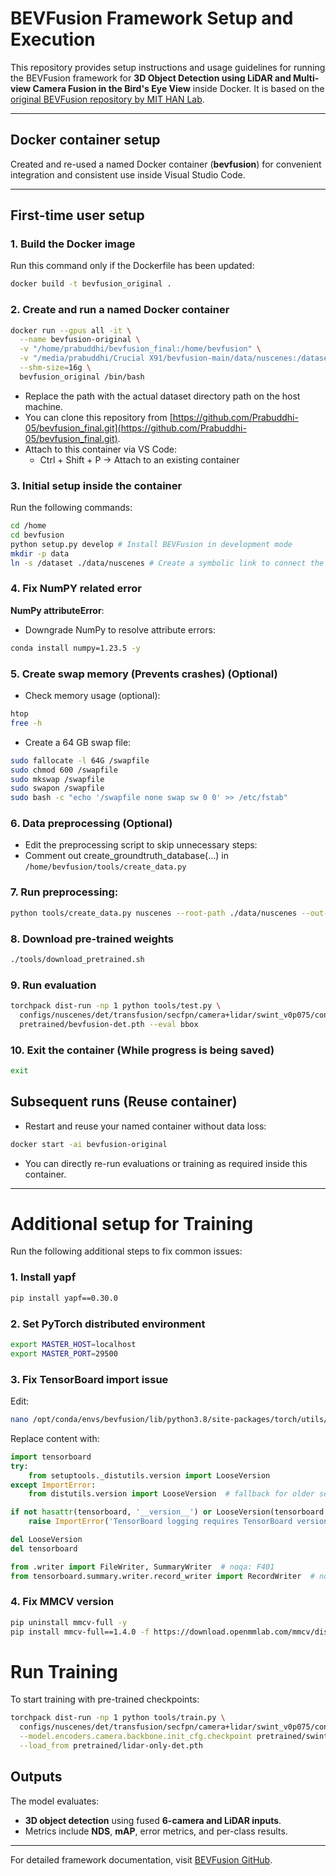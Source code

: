 
# BEVFusion Framework Setup and Execution

This repository provides setup instructions and usage guidelines for running the BEVFusion framework for **3D Object Detection using LiDAR and Multi-view Camera Fusion in the Bird's Eye View** inside Docker. It is based on the [original BEVFusion repository by MIT HAN Lab](https://github.com/mit-han-lab/bevfusion).

---

## Docker container setup

Created and re-used a named Docker container (**bevfusion**) for convenient integration and consistent use inside Visual Studio Code.

---

## First-time user setup

### 1. Build the Docker image

Run this command only if the Dockerfile has been updated:

```bash
docker build -t bevfusion_original .
```

### 2. Create and run a named Docker container

```bash
docker run --gpus all -it \
  --name bevfusion-original \
  -v "/home/prabuddhi/bevfusion_final:/home/bevfusion" \
  -v "/media/prabuddhi/Crucial X91/bevfusion-main/data/nuscenes:/dataset" \
  --shm-size=16g \
  bevfusion_original /bin/bash
```

* Replace the path with the actual dataset directory path on the host machine.
* You can clone this repository from [https://github.com/Prabuddhi-05/bevfusion_final.git](https://github.com/Prabuddhi-05/bevfusion_final.git).
* Attach to this container via VS Code:
  * Ctrl + Shift + P → Attach to an existing container

### 3. Initial setup inside the container

Run the following commands:

```bash
cd /home
cd bevfusion
python setup.py develop # Install BEVFusion in development mode
mkdir -p data
ln -s /dataset ./data/nuscenes # Create a symbolic link to connect the dataset on the host machine to Docker
```

### 4. Fix NumPY related error

**NumPy attributeError**:

* Downgrade NumPy to resolve attribute errors:

```bash
conda install numpy=1.23.5 -y
```

### 5. Create swap memory (Prevents crashes) (Optional)

* Check memory usage (optional):

```bash
htop
free -h
```

* Create a 64 GB swap file:

```bash
sudo fallocate -l 64G /swapfile
sudo chmod 600 /swapfile
sudo mkswap /swapfile
sudo swapon /swapfile
sudo bash -c "echo '/swapfile none swap sw 0 0' >> /etc/fstab"
```

### 6. Data preprocessing (Optional)

* Edit the preprocessing script to skip unnecessary steps:
* Comment out create_groundtruth_database(...) in `/home/bevfusion/tools/create_data.py`

### 7. Run preprocessing:

```bash
python tools/create_data.py nuscenes --root-path ./data/nuscenes --out-dir ./data/nuscenes --extra-tag nuscenes --version v1.0
```

### 8. Download pre-trained weights

```bash
./tools/download_pretrained.sh
```

### 9. Run evaluation

```bash
torchpack dist-run -np 1 python tools/test.py \
  configs/nuscenes/det/transfusion/secfpn/camera+lidar/swint_v0p075/convfuser.yaml \
  pretrained/bevfusion-det.pth --eval bbox
```

### 10. Exit the container (While progress is being saved)

```bash
exit
```

## Subsequent runs (Reuse container)

* Restart and reuse your named container without data loss:

```bash
docker start -ai bevfusion-original
```

* You can directly re-run evaluations or training as required inside this container.

---

# **Additional setup for Training**

Run the following additional steps to fix common issues:


### **1. Install yapf**
```bash
pip install yapf==0.30.0
```


### **2. Set PyTorch distributed environment**
```bash
export MASTER_HOST=localhost
export MASTER_PORT=29500
```


### **3. Fix TensorBoard import issue**

Edit:
```bash
nano /opt/conda/envs/bevfusion/lib/python3.8/site-packages/torch/utils/tensorboard/__init__.py
```

Replace content with:
```python
import tensorboard
try:
    from setuptools._distutils.version import LooseVersion
except ImportError:
    from distutils.version import LooseVersion  # fallback for older setups

if not hasattr(tensorboard, '__version__') or LooseVersion(tensorboard.__version__) < LooseVersion('1.15'):
    raise ImportError('TensorBoard logging requires TensorBoard version 1.15 or above')

del LooseVersion
del tensorboard

from .writer import FileWriter, SummaryWriter  # noqa: F401
from tensorboard.summary.writer.record_writer import RecordWriter  # noqa: F401
```


### **4. Fix MMCV version**
```bash
pip uninstall mmcv-full -y
pip install mmcv-full==1.4.0 -f https://download.openmmlab.com/mmcv/dist/cu113/torch1.10.0/index.html
```


# **Run Training**

To start training with pre-trained checkpoints:
```bash
torchpack dist-run -np 1 python tools/train.py \
  configs/nuscenes/det/transfusion/secfpn/camera+lidar/swint_v0p075/convfuser.yaml \
  --model.encoders.camera.backbone.init_cfg.checkpoint pretrained/swint-nuimages-pretrained.pth \
  --load_from pretrained/lidar-only-det.pth
```

## Outputs

The model evaluates:

* **3D object detection** using fused **6-camera and LiDAR inputs**.
* Metrics include **NDS**, **mAP**, error metrics, and per-class results.

---

For detailed framework documentation, visit [BEVFusion GitHub](https://github.com/mit-han-lab/bevfusion).
